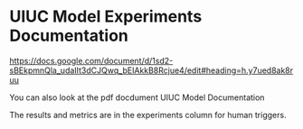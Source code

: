 # UIUC Model Experiments Documentation

https://docs.google.com/document/d/1sd2-sBEkpmnQla_udaIIt3dCJQwq_bEIAkkB8Rcjue4/edit#heading=h.y7ued8ak8ruu

You can also look at the pdf docdument UIUC Model Documentation

The results and metrics are in the experiments column for human triggers.
